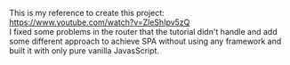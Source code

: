 This is my reference to create this project: https://www.youtube.com/watch?v=ZleShIpv5zQ <br>
I fixed some problems in the router that the tutorial didn't handle and add some different approach to achieve SPA without using any framework and built it with only pure vanilla JavasScript. 
